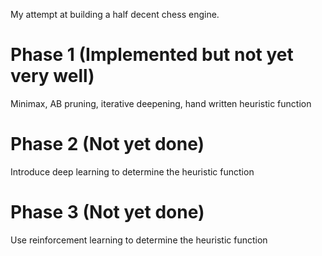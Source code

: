 My attempt at building a half decent chess engine.

# Phase 1 (Implemented but not yet very well)
Minimax, AB pruning, iterative deepening, hand written heuristic function

# Phase 2 (Not yet done)
Introduce deep learning to determine the heuristic function

# Phase 3 (Not yet done)
Use reinforcement learning to determine the heuristic function
